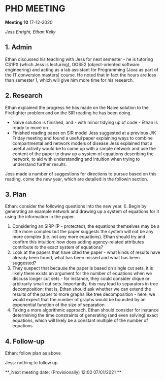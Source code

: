 # PHD MEETING

__Meeting 10__
17-12-2020

_Jess Enright,_
_Ethan Kelly_


## 1. Admin

Ethan discussed his teaching with Jess for next semester - he is tutoring CS1PX (which Jess is lecturing), OOSE2 (object-oriented software engineering) and acting as a lab assistant for Programming (Java as part of the IT conversion masters) course. He noted that in fact the hours are less than semester 1, which will give him more time for his research.


## 2. Research

Ethan explained the progress he has made on the Naive solution to the Firefighter problem and on the SIR reading he has been doing.
* Naive solution is finished, and - with minor tidying up of code - Ethan is ready to move on
* Finished reading paper on SIR model Jess suggested at a previous J/K Friday meeting and found a useful paper explaining ways to combine compartmental and network models of disease
Jess explained that a useful activity would be to come up with a simple network and use the content of the paper to draw up a system of equations describing the network, to aid with understanding and intuition when trying to understand further results.

Jess made a number of suggestions for directions to pursue based on this reading, come the new year, which are detailed in the followin section.


## 3. Plan

Ethan: consider the following questions into the new year.
0. Begin by generating an example network and drawing up a system of equations for it using the information in the paper.
1. Considering an SIRP (P - protected), the equations themselves may be a little more complex but the paper suggests the system will not be any more complex (i.e. not any more equations). Ethan should try and confirm this intuition: how does adding agency-related attributes contribute to the exact system of equations?
2. Look at the papers that have cited the paper - what kinds of results have already been found, what has been missed and what has been suggested?
3. They suspect that because the paper is based on single cut sets, it is likely there exists an argument for the number of equations when we discuss longer cut sets - for instance, they could consider clique or arbitrarily small cut sets. Importantly, this may lead to separators in tree decomposition: that is, Ethan should ask whether we can extend the results of the paper to more graphs like tree decomposition - here, we would expect that the number of graphs would be bounded by an exponential function of the size of separation.
4. Taking a more algorithmic approach, Ethan should consider for instance determining the time constraints of generating (and even solving) exact equations, which will likely be a constant multiple of the number of equations.



## 4. Follow-up

Ethan: follow plan as above

Jess: nothing to follow up.


**_Next meeting date: (Provisionally) 12:00 07/01/2021 **

